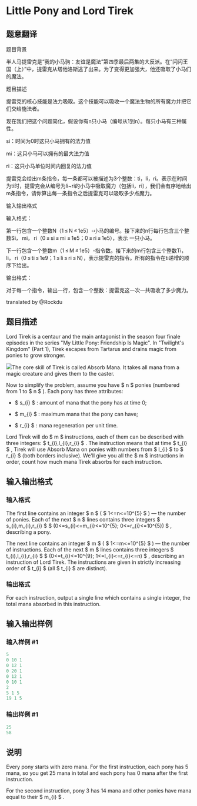 # Little Pony and Lord Tirek

## 题意翻译

题目背景

半人马提雷克是“我的小马驹：友谊是魔法”第四季最后两集的大反派。在“闪闪王国（上）”中，提雷克从塔他洛斯逃了出来。为了变得更加强大，他还吸取了小马们的魔法。

题目描述

提雷克的核心技能是法力吸取。这个技能可以吸收一个魔法生物的所有魔力并把它们交给施法者。

现在我们把这个问题简化，假设你有n只小马（编号从1到n）。每只小马有三种属性。

si：时间为0时这只小马拥有的法力值

mi：这只小马可以拥有的最大法力值

ri：这只小马单位时间内回复的法力值

提雷克会给出m条指令，每一条都可以被描述为3个整数：ti，li，ri。表示在时间为ti时，提雷克会从编号为li~ri的小马中吸取魔力（包括li，ri），我们会有序地给出m条指令，请你算出每一条指令之后提雷克可以吸取多少点魔力。

输入输出格式

输入格式：

第一行包含一个整数N（1 ≤ N ≤ 1e5）-小马的编号。接下来的n行每行包含三个整数Si， mi， ri（0 ≤ si ≤ mi ≤ 1e5；0 ≤ ri ≤ 1e5），表示 一只小马。

下一行包含一个整数m（1 ≤ M ≤ 1e5）-指令数。接下来的m行包含三个整数Ti， li， ri（0 ≤ ti ≤ 1e9；1 ≤ li ≤ ri ≤ N），表示提雷克的指令。所有的指令在ti递增的顺序下给出。

输出格式：

对于每一个指令，输出一行，包含一个整数：提雷克这一次一共吸收了多少魔力。

translated by @Rockdu

## 题目描述

Lord Tirek is a centaur and the main antagonist in the season four finale episodes in the series "My Little Pony: Friendship Is Magic". In "Twilight's Kingdom" (Part 1), Tirek escapes from Tartarus and drains magic from ponies to grow stronger.

![](https://cdn.luogu.com.cn/upload/vjudge_pic/CF453E/643ac83a27b2195ea33883fd4f5562486272f6c4.png)The core skill of Tirek is called Absorb Mana. It takes all mana from a magic creature and gives them to the caster.

Now to simplify the problem, assume you have $ n $ ponies (numbered from 1 to $ n $ ). Each pony has three attributes:

- $ s_{i} $ : amount of mana that the pony has at time 0;

- $ m_{i} $ : maximum mana that the pony can have;

- $ r_{i} $ : mana regeneration per unit time.

Lord Tirek will do $ m $ instructions, each of them can be described with three integers: $ t_{i},l_{i},r_{i} $ . The instruction means that at time $ t_{i} $ , Tirek will use Absorb Mana on ponies with numbers from $ l_{i} $ to $ r_{i} $ (both borders inclusive). We'll give you all the $ m $ instructions in order, count how much mana Tirek absorbs for each instruction.

## 输入输出格式

### 输入格式

The first line contains an integer $ n $ ( $ 1<=n<=10^{5} $ ) — the number of ponies. Each of the next $ n $ lines contains three integers $ s_{i},m_{i},r_{i} $ $ (0<=s_{i}<=m_{i}<=10^{5}; 0<=r_{i}<=10^{5}) $ , describing a pony.

The next line contains an integer $ m $ ( $ 1<=m<=10^{5} $ ) — the number of instructions. Each of the next $ m $ lines contains three integers $ t_{i},l_{i},r_{i} $ $ (0<=t_{i}<=10^{9}; 1<=l_{i}<=r_{i}<=n) $ , describing an instruction of Lord Tirek. The instructions are given in strictly increasing order of $ t_{i} $ (all $ t_{i} $ are distinct).

### 输出格式

For each instruction, output a single line which contains a single integer, the total mana absorbed in this instruction.

## 输入输出样例

### 输入样例 #1

```cpp
5
0 10 1
0 12 1
0 20 1
0 12 1
0 10 1
2
5 1 5
19 1 5

```
### 输出样例 #1

```cpp
25
58

```
## 说明

Every pony starts with zero mana. For the first instruction, each pony has 5 mana, so you get 25 mana in total and each pony has 0 mana after the first instruction.

For the second instruction, pony 3 has 14 mana and other ponies have mana equal to their $ m_{i} $ .

